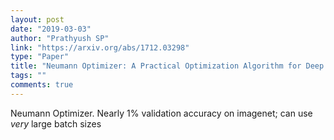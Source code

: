 ```yaml
---
layout: post
date: "2019-03-03"
author: "Prathyush SP"
link: "https://arxiv.org/abs/1712.03298"
type: "Paper"
title: "Neumann Optimizer: A Practical Optimization Algorithm for Deep Neural Networks"
tags: ""
comments: true
---
```

Neumann Optimizer. Nearly 1% validation accuracy on imagenet; can use *very* large batch sizes